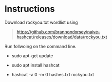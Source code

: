 # Instructions

Download rockyou.txt wordlist using 
> https://github.com/brannondorsey/naive-hashcat/releases/download/data/rockyou.txt




Run follwoing on the command line.


* sudo apt-get update
* sudo apt install hashcat

* hashcat -a 0 -m 0 hashes.txt rockyou.txt
